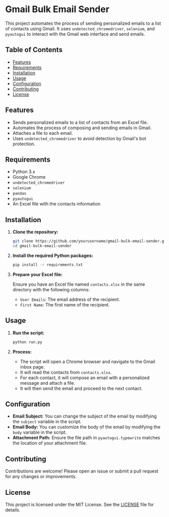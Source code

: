 

# Gmail Bulk Email Sender

This project automates the process of sending personalized emails to a list of contacts using Gmail. It uses `undetected_chromedriver`, `selenium`, and `pyautogui` to interact with the Gmail web interface and send emails.

## Table of Contents

- [Features](#features)
- [Requirements](#requirements)
- [Installation](#installation)
- [Usage](#usage)
- [Configuration](#configuration)
- [Contributing](#contributing)
- [License](#license)

## Features

- Sends personalized emails to a list of contacts from an Excel file.
- Automates the process of composing and sending emails in Gmail.
- Attaches a file to each email.
- Uses `undetected_chromedriver` to avoid detection by Gmail's bot protection.

## Requirements

- Python 3.x
- Google Chrome
- `undetected_chromedriver`
- `selenium`
- `pandas`
- `pyautogui`
- An Excel file with the contacts information

## Installation

1. **Clone the repository:**

    ```bash
    git clone https://github.com/yourusername/gmail-bulk-email-sender.git
    cd gmail-bulk-email-sender
    ```

2. **Install the required Python packages:**

    ```bash
    pip install -r requirements.txt
    ```

3. **Prepare your Excel file:**

    Ensure you have an Excel file named `contacts.xlsx` in the same directory with the following columns:
    - `User Emails`: The email address of the recipient.
    - `First Name`: The first name of the recipient.

## Usage

1. **Run the script:**

    ```bash
    python run.py
    ```

2. **Process:**
    - The script will open a Chrome browser and navigate to the Gmail inbox page.
    - It will read the contacts from `contacts.xlsx`.
    - For each contact, it will compose an email with a personalized message and attach a file.
    - It will then send the email and proceed to the next contact.

## Configuration

- **Email Subject:** You can change the subject of the email by modifying the `subject` variable in the script.
- **Email Body:** You can customize the body of the email by modifying the `body` variable in the script.
- **Attachment Path:** Ensure the file path in `pyautogui.typewrite` matches the location of your attachment file.

## Contributing

Contributions are welcome! Please open an issue or submit a pull request for any changes or improvements.

## License

This project is licensed under the MIT License. See the [LICENSE](LICENSE) file for details.
